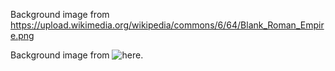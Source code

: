 Background image from https://upload.wikimedia.org/wikipedia/commons/6/64/Blank_Roman_Empire.png

Background image from ![here](https://upload.wikimedia.org/wikipedia/commons/6/64/Blank_Roman_Empire.png).
